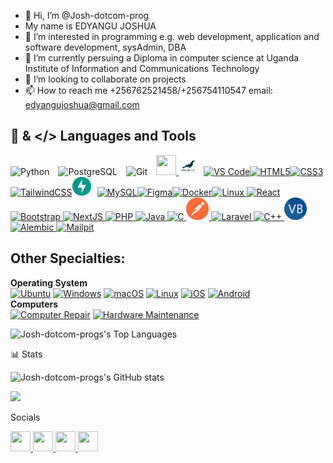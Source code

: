 - 👋 Hi, I’m @Josh-dotcom-prog
- My name is EDYANGU JOSHUA
- 👀 I’m interested in programming e.g. web development, application and software development, sysAdmin, DBA
- 🌱 I’m currently persuing a Diploma in computer science at Uganda Institute of Information and Communications Technology
- 💞️ I’m looking to collaborate on projects
- 📫 How to reach me +256762521458/+256754110547 email: edyangujoshua@gmail.com

## 🧰 & </> Languages and Tools
<p align="left"> <img src="https://cdn.jsdelivr.net/gh/devicons/devicon/icons/python/python-original.svg" alt="Python" width="30px" style="padding-right:10px;" /> <img src="https://cdn.jsdelivr.net/gh/devicons/devicon/icons/postgresql/postgresql-original.svg" alt="PostgreSQL" width="30px" style="padding-right:10px;" /> <img src="https://cdn.jsdelivr.net/gh/devicons/devicon/icons/git/git-original.svg" alt="Git" width="30px" style="padding-right:10px;" /> <a href="https://www.github.com/Josh-dotcom-prog" target="_blank" rel="noreferrer"> 
    <picture> 
      <source media="(prefers-color-scheme: dark)" srcset="https://raw.githubusercontent.com/danielcranney/readme-generator/main/public/icons/socials/github-dark.svg" /> 
      <source media="(prefers-color-scheme: light)" srcset="https://raw.githubusercontent.com/danielcranney/readme-generator/main/public/icons/socials/github.svg" /> 
      <img src="https://raw.githubusercontent.com/danielcranney/readme-generator/main/public/icons/socials/github.svg" width="32" height="32" /> 
    </picture> 
  </a> <img src="./assets/5877084.png" alt="FastAPI" width="30px" style="padding-right:10px;" /><a href="https://code.visualstudio.com/" target="_blank" rel="noreferrer"><img src="https://raw.githubusercontent.com/danielcranney/readme-generator/main/public/icons/skills/visualstudiocode.svg" width="36" height="36" alt="VS Code" /></a><a href="https://developer.mozilla.org/en-US/docs/Glossary/HTML5" target="_blank" rel="noreferrer"><img src="https://raw.githubusercontent.com/danielcranney/readme-generator/main/public/icons/skills/html5-colored.svg" width="36" height="36" alt="HTML5" /></a><a href="https://www.w3.org/TR/CSS/#css" target="_blank" rel="noreferrer"><img src="https://raw.githubusercontent.com/danielcranney/readme-generator/main/public/icons/skills/css3-colored.svg" width="36" height="36" alt="CSS3" /></a><a href="https://tailwindcss.com/" target="_blank" rel="noreferrer"><img src="https://raw.githubusercontent.com/danielcranney/readme-generator/main/public/icons/skills/tailwindcss-colored.svg" width="36" height="36" alt="TailwindCSS" /></a><img src="./assets/fastapi-removebg-preview.png" alt="FastAPI" width="30px" style="padding-right:10px;" /><a href="https://code.visualstudio.com/" target="_blank" rel="noreferrer"><a href="https://www.mysql.com/" target="_blank" rel="noreferrer"><img src="https://raw.githubusercontent.com/danielcranney/readme-generator/main/public/icons/skills/mysql-colored.svg" width="36" height="36" alt="MySQL" /></a><a href="https://www.figma.com/" target="_blank" rel="noreferrer"><img src="https://raw.githubusercontent.com/danielcranney/readme-generator/main/public/icons/skills/figma-colored.svg" width="36" height="36" alt="Figma" /></a><a href="https://www.docker.com/" target="_blank" rel="noreferrer"><img src="https://raw.githubusercontent.com/danielcranney/readme-generator/main/public/icons/skills/docker-colored.svg" width="36" height="36" alt="Docker" /></a><a href="https://www.linux.org" target="_blank" rel="noreferrer"><img src="https://raw.githubusercontent.com/danielcranney/readme-generator/main/public/icons/skills/linux-colored.svg" width="36" height="36" alt="Linux" /></a><a href="https://reactjs.org/" target="_blank" rel="noreferrer">
  <img src="https://raw.githubusercontent.com/danielcranney/readme-generator/main/public/icons/skills/react-colored.svg" width="36" height="36" alt="React" />
</a>
<a href="https://getbootstrap.com/" target="_blank" rel="noreferrer">
  <img src="https://raw.githubusercontent.com/danielcranney/readme-generator/main/public/icons/skills/bootstrap-colored.svg" width="36" height="36" alt="Bootstrap" />
</a>
<a href="https://nextjs.org/docs" target="_blank" rel="noreferrer">
  <img src="https://raw.githubusercontent.com/danielcranney/readme-generator/main/public/icons/skills/nextjs-colored.svg" width="36" height="36" alt="NextJS" />
</a><a href="https://www.php.net/" target="_blank" rel="noreferrer">
  <img src="https://raw.githubusercontent.com/danielcranney/readme-generator/main/public/icons/skills/php-colored.svg" width="36" height="36" alt="PHP" />
</a>
<a href="https://www.oracle.com/java/" target="_blank" rel="noreferrer">
  <img src="https://raw.githubusercontent.com/danielcranney/readme-generator/main/public/icons/skills/java-colored.svg" width="36" height="36" alt="Java" />
</a>
<a href="https://docs.microsoft.com/en-us/cpp/?view=msvc-170" target="_blank" rel="noreferrer">
  <img src="https://raw.githubusercontent.com/danielcranney/readme-generator/main/public/icons/skills/c-colored.svg" width="36" height="36" alt="C" />
</a><a href="https://postman.com" target="_blank" rel="noreferrer">
  <img src="./assets/channels4_profile-removebg-preview.png" width="36" height="36" alt="Postman" />
</a>
<a href="https://laravel.com/" target="_blank" rel="noreferrer">
  <img src="https://raw.githubusercontent.com/danielcranney/readme-generator/main/public/icons/skills/laravel-colored.svg" width="36" height="36" alt="Laravel" />
</a>
<a href="https://docs.microsoft.com/en-us/cpp/?view=msvc-170" target="_blank" rel="noreferrer">
  <img src="https://raw.githubusercontent.com/danielcranney/readme-generator/main/public/icons/skills/cplusplus-colored.svg" width="36" height="36" alt="C++" />
</a>
<a href="https://docs.microsoft.com/en-us/dotnet/visual-basic/" target="_blank" rel="noreferrer">
  <img src="./assets/VB.NET_Logo.svg.png" width="36" height="36" alt="Visual Basic" />
</a>
<a href="https://alembic.sqlalchemy.org/" target="_blank" rel="noreferrer">
  <img src="https://cdn.jsdelivr.net/gh/devicons/devicon/icons/sqlalchemy/sqlalchemy-original.svg" width="36" height="36" alt="Alembic" />
</a><a href="https://github.com/axllent/mailpit" target="_blank" rel="noreferrer">
  <img src="https://raw.githubusercontent.com/axllent/mailpit/develop/server/ui/mailpit.svg" width="36" height="36" alt="Mailpit" />
</a>

## Other Specialties:
**Operating System**<br/>
[![Ubuntu](https://img.shields.io/badge/Ubuntu-E95420?logo=ubuntu&logoColor=white)](#) [![Windows](https://custom-icon-badges.demolab.com/badge/Windows-0078D6?logo=windows11&logoColor=white)](#) [![macOS](https://img.shields.io/badge/macOS-000000?logo=apple&logoColor=F0F0F0)](#) [![Linux](https://img.shields.io/badge/Linux-FCC624?logo=linux&logoColor=black)](#) [![iOS](https://img.shields.io/badge/iOS-000000?&logo=apple&logoColor=white)](#) [![Android](https://img.shields.io/badge/Android-3DDC84?logo=android&logoColor=white)](#)<br/>
**Computers**<br/>
[![Computer Repair](https://img.shields.io/badge/Computer%20Repair-FF6B35?logo=tools&logoColor=white)](#) [![Hardware Maintenance](https://img.shields.io/badge/Hardware%20Maintenance-4A90E2?logo=screwdriver&logoColor=white)](#)


![Josh-dotcom-progs's Top Languages](https://github-readme-stats.vercel.app/api/top-langs/?username=Josh-dotcom-prog&langs_count=10&theme=gruvbox&hide_border=false&include_all_commits=true&count_private=true)


📊 Stats

![Josh-dotcom-progs's GitHub stats](https://github-readme-stats.vercel.app/api?username=Josh-dotcom-prog&show_icons=true&theme=gruvbox)

![](https://github-readme-streak-stats.herokuapp.com/?user=Josh-dotcom-prog&theme=tokyonight&hide_border=false)
<br/>

Socials
<p align="left"> 
  <a href="https://www.linkedin.com/in/your-linkedin-profile" target="_blank" rel="noreferrer"> 
    <picture> 
      <source media="(prefers-color-scheme: dark)" srcset="https://raw.githubusercontent.com/danielcranney/readme-generator/main/public/icons/socials/linkedin-dark.svg" /> 
      <source media="(prefers-color-scheme: light)" srcset="https://raw.githubusercontent.com/danielcranney/readme-generator/main/public/icons/socials/linkedin.svg" /> 
      <img src="https://raw.githubusercontent.com/danielcranney/readme-generator/main/public/icons/socials/linkedin.svg" width="32" height="32" /> 
    </picture> 
  </a> 
  <a href="https://www.instagram.com/your-instagram-handle" target="_blank" rel="noreferrer"> 
    <picture> 
      <source media="(prefers-color-scheme: dark)" srcset="https://raw.githubusercontent.com/danielcranney/readme-generator/main/public/icons/socials/instagram-dark.svg" /> 
      <source media="(prefers-color-scheme: light)" srcset="https://raw.githubusercontent.com/danielcranney/readme-generator/main/public/icons/socials/instagram.svg" /> 
      <img src="https://raw.githubusercontent.com/danielcranney/readme-generator/main/public/icons/socials/instagram.svg" width="32" height="32" /> 
    </picture> 
  </a>
  <a href="https://www.facebook.com/your-facebook-profile" target="_blank" rel="noreferrer"> 
    <picture> 
      <source media="(prefers-color-scheme: dark)" srcset="https://raw.githubusercontent.com/danielcranney/readme-generator/main/public/icons/socials/facebook-dark.svg" /> 
      <source media="(prefers-color-scheme: light)" srcset="https://raw.githubusercontent.com/danielcranney/readme-generator/main/public/icons/socials/facebook.svg" /> 
      <img src="https://raw.githubusercontent.com/danielcranney/readme-generator/main/public/icons/socials/facebook.svg" width="32" height="32" /> 
    </picture> 
  </a>
  <a href="https://www.x.com/your-twitter-handle" target="_blank" rel="noreferrer"> 
    <picture> 
      <source media="(prefers-color-scheme: dark)" srcset="https://raw.githubusercontent.com/danielcranney/readme-generator/main/public/icons/socials/twitter-dark.svg" /> 
      <source media="(prefers-color-scheme: light)" srcset="https://raw.githubusercontent.com/danielcranney/readme-generator/main/public/icons/socials/twitter.svg" /> 
      <img src="https://raw.githubusercontent.com/danielcranney/readme-generator/main/public/icons/socials/twitter.svg" width="32" height="32" /> 
    </picture> 
  </a>
  
</p>